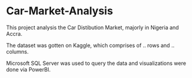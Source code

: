 # Car-Market-Analysis
This project analysis the Car Distibution Market, majorly in Nigeria and Accra.

The dataset was gotten on Kaggle, which comprises of .. rows and .. columns.

Microsoft SQL Server was used to query the data and visualizations were done via PowerBI. 
